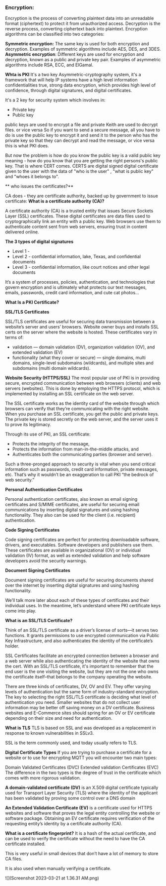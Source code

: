 
### Encryption:
Encryption is the process of converting plaintext data into an unreadable format (ciphertext) to protect it from unauthorized access. Decryption is the reverse process, converting ciphertext back into plaintext. Encryption algorithms can be classified into two categories:

**Symmetric encryption:** The same key is used for both encryption and decryption. Examples of symmetric algorithms include AES, DES, and 3DES.
**Asymmetric encryption**: Different keys are used for encryption and decryption, known as a public and private key pair. Examples of asymmetric algorithms include RSA, ECC, and ElGamal.


**Whta is PKI**
It's a two key Asymmetric-cryptography system, it's a framework that will help IP systems have a high level information confidentialities true, strong data encryption, which provides high level of confidence, through digital signatures, and digital certificates.

It's a 2 key for security system which involves in:
 - Private key 
 - Public key 

public keys are used to encrypt a file and private Keith are used to decrypt files. or vice versa
So if you want to send a secure message, all you have to do is use the public key to encrypt it and send it to the person who has the private key so that they can decrypt and read the message, or vice versa this is what PKI does. 

But now the problem is how do you know the public key is a valid public key meaning - how do you know that you are getting the right persons's public key. That is where CERT comes. CERTS are digital signed digital certificate given to the user with the data of "who is the user" , "what is public key" and "whoes it belongs to". 

** who issues the certificates?**

CA does - they are certificate authority, backed up by government to issue certificate:
**What is a certificate authority (CA)?**

A certificate authority (CA) is a trusted entity that issues Secure Sockets Layer (SSL) certificates. These digital certificates are data files used to cryptographically link an entity with a public key. Web browsers use them to authenticate content sent from web servers, ensuring trust in content delivered online.


**The 3 types of digital signatures**

- Level 1 -  
- Level 2 - confidential information, lake, Texas, and confidential documents
- Level 3 - confidential information, like court notices and other legal documents

It’s a system of processes, policies, authentication, and technologies that govern encryption and is ultimately what protects our text messages, emails, passwords, credit card information, and cute cat photos…




**What Is a PKI Certificate?**

**SSL/TLS Certificates**

SSL/TLS certificates are useful for securing data transmission between a website’s server and users’ browsers. Website owner buys and installs SSL certs on the server where the website is hosted. These certificates vary in terms of:

- validation — domain validation (DV), organization validation (OV), and extended validation (EV)
- functionality (what they cover or secure) — single domains, multi domains, single-level subdomains (wildcards), and multiple sites and subdomains (multi domain wildcards).


**Website Security (HTTPS/SSL)**
The most popular use of PKI is in providing secure, encrypted communication between web browsers (clients) and web servers (websites). This is done by employing the HTTPS protocol, which is implemented by installing an SSL certificate on the web server.

The SSL certificate works as the identity card of the website through which browsers can verify that they’re communicating with the right website. When you purchase an SSL certificate, you get the public and private keys. The private key is stored secretly on the web server, and the server uses it to prove its legitimacy.

Through its use of PKI, an SSL certificate:

- Protects the integrity of the message,
- Protects the information from man-in-the-middle attacks, and
- Authenticates both the communicating parties (browser and server).

Such a three-pronged approach to security is vital when you send critical information such as passwords, credit card information, private messages, etc. That’s why it wouldn’t be an exaggeration to call PKI “the bedrock of web security.”




**Personal Authentication Certificates**

Personal authentication certificates, also known as email signing certificates and S/MIME certificates, are useful for securing email communications by inserting digital signatures and using hashing functionality. They also can be used for the client (i.e. recipient) authentication.

**Code Signing Certificates**

Code signing certificates are perfect for protecting downloadable software, drivers, and executables. Software developers and publishers use them. These certificates are available in organizational (OV) or individual validation (IV) format, as well as extended validation and help software developers avoid the security warnings.

**Document Signing Certificates**

Document signing certificates are useful for securing documents shared over the internet by inserting digital signatures and using hashing functionality.

We’ll talk more later about each of these types of certificates and their individual uses. In the meantime, let’s understand where PKI certificate keys come into play.






**What is an SSL/TLS Certificate?**

Think of an SSL/TLS certificate as a driver’s license of sorts—it serves two functions. It grants permissions to use encrypted communication via Public Key Infrastructure, and also authenticates the identity of the certificate’s holder.

SSL Certificates facilitate an encrypted connection between a browser and a web server while also authenticating the identity of the website that owns the cert. With an SSL/TLS certificate, it's important to remember that the end user is the one visiting the website, but they are not the one who owns the certificate itself–that belongs to the company operating the website.

There are three kinds of certificates, DV, OV and EV. They offer varying levels of authentication but the same form of industry-standard encryption. The key to selecting the right SSL/TLS certificate is deciding what level of authentication you need. Smaller websites that do not collect user information may be better off saving money on a DV certificate. Business websites and E-Commerce sites should spring for an OV or EV certificate depending on their size and need for authentication.


**What is TLS**
TLS is based on SSL and was developed as a replacement in response to known vulnerabilities in SSLv3.

SSL is the term commonly used, and today usually refers to TLS.




**Digital Certificate Types**
If you are trying to purchase a certificate for a website or to use for encrypting MQTT you will encounter two main types:

Domain Validated Certificates (DVC)
Extended validation Certificates (EVC)
The difference in the two types is the degree of trust in the certificate which comes with more rigorous validation.

**A domain-validated certificate (DV)** is an X.509 digital certificate typically used for Transport Layer Security (TLS) where the identity of the applicant has been validated by proving some control over a DNS domain

**An Extended Validation Certificate (EV)** is a certificate used for HTTPS websites and software that proves the legal entity controlling the website or software package. Obtaining an EV certificate requires verification of the requesting entity’s identity by a certificate authority (CA).



**What is a certificate fingerprint?**
It is a hash of the actual certificate, and can be used to verify the certificate without the need to have the CA certificate installed.

This is very useful in small devices that don’t have a lot of memory to store CA files.

It is also used when manually verifying a  certificate.




![](Screenshot 2023-03-21 at 1.36.31 AM.png)



